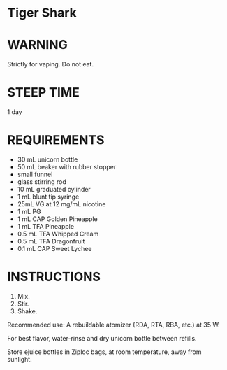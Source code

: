 # Tiger Shark

# WARNING

Strictly for vaping. Do not eat.

# STEEP TIME

1 day

# REQUIREMENTS

* 30 mL unicorn bottle
* 50 mL beaker with rubber stopper
* small funnel
* glass stirring rod
* 10 mL graduated cylinder
* 1 mL blunt tip syringe
* 25mL VG at 12 mg/mL nicotine
* 1 mL PG
* 1 mL CAP Golden Pineapple
* 1 mL TFA Pineapple
* 0.5 mL TFA Whipped Cream
* 0.5 mL TFA Dragonfruit
* 0.1 mL CAP Sweet Lychee

# INSTRUCTIONS

1. Mix.
2. Stir.
3. Shake.

Recommended use: A rebuildable atomizer (RDA, RTA, RBA, etc.) at 35 W.

For best flavor, water-rinse and dry unicorn bottle between refills.

Store ejuice bottles in Ziploc bags, at room temperature, away from sunlight.
